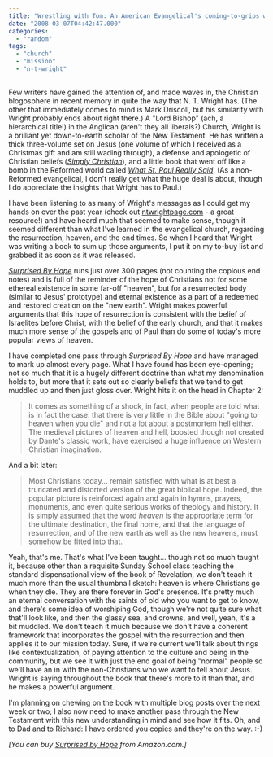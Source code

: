```yaml
---
title: "Wrestling with Tom: An American Evangelical's coming-to-grips with N. T. Wright's Surprised By Hope"
date: "2008-03-07T04:42:47.000"
categories: 
  - "random"
tags: 
  - "church"
  - "mission"
  - "n-t-wright"
---
```


Few writers have gained the attention of, and made waves in, the Christian blogosphere in recent memory in quite the way that N. T. Wright has. (The other that immediately comes to mind is Mark Driscoll, but his similarity with Wright probably ends about right there.) A "Lord Bishop" (ach, a hierarchical title!) in the Anglican (aren't they all liberals?) Church, Wright is a brilliant yet down-to-earth scholar of the New Testament. He has written a thick three-volume set on Jesus (one volume of which I received as a Christmas gift and am still wading through), a defense and apologetic of Christian beliefs (_[Simply Christian](http://www.amazon.com/gp/redirect.html%3FASIN=0060507152%26tag=scifirev-20%26lcode=xm2%26cID=2025%26ccmID=165953%26location=/o/ASIN/0060507152%253FSubscriptionId=1N9AHEAQ2F6SVD97BE02)_), and a little book that went off like a bomb in the Reformed world called _[What St. Paul Really Said](http://www.amazon.com/gp/redirect.html%3FASIN=0802844456%26tag=scifirev-20%26lcode=xm2%26cID=2025%26ccmID=165953%26location=/o/ASIN/0802844456%253FSubscriptionId=1N9AHEAQ2F6SVD97BE02)_. (As a non-Reformed evangelical, I don't really get what the huge deal is about, though I do appreciate the insights that Wright has to Paul.)

I have been listening to as many of Wright's messages as I could get my hands on over the past year (check out [ntwrightpage.com](http://ntwrightpage.com) - a great resource!) and have heard much that seemed to make sense, though it seemed different than what I've learned in the evangelical church, regarding the resurrection, heaven, and the end times. So when I heard that Wright was writing a book to sum up those arguments, I put it on my to-buy list and grabbed it as soon as it was released.

_[Surprised By Hope](http://www.amazon.com/gp/redirect.html%3FASIN=0061551821%26tag=scifirev-20%26lcode=xm2%26cID=2025%26ccmID=165953%26location=/o/ASIN/0061551821%253FSubscriptionId=1N9AHEAQ2F6SVD97BE02)_ runs just over 300 pages (not counting the copious end notes) and is full of the reminder of the hope of Christians not for some ethereal existence in some far-off "heaven", but for a resurrected body (similar to Jesus' prototype) and eternal existence as a part of a redeemed and restored creation on the "new earth". Wright makes powerful arguments that this hope of resurrection is consistent with the belief of Israelites before Christ, with the belief of the early church, and that it makes much more sense of the gospels and of Paul than do some of today's more popular views of heaven.

I have completed one pass through _Surprised By Hope_ and have managed to mark up almost every page. What I have found has been eye-opening; not so much that it is a hugely different doctrine than what my denomination holds to, but more that it sets out so clearly beliefs that we tend to get muddled up and then just gloss over. Wright hits it on the head in Chapter 2:

> It comes as something of a shock, in fact, when people are told what is in fact the case: that there is very little in the Bible about "going to heaven when you die" and not a lot about a postmortem hell either. The medieval pictures of heaven and hell, boosted though not created by Dante's classic work, have exercised a huge influence on Western Christian imagination.

And a bit later:

> Most Christians today... remain satisfied with what is at best a truncated and distorted version of the great biblical hope. Indeed, the popular picture is reinforced again and again in hymns, prayers, monuments, and even quite serious works of theology and history. It is simply assumed that the word _heaven_ is the appropriate term for the ultimate destination, the final home, and that the language of resurrection, and of the new earth as well as the new heavens, must somehow be fitted into that.

Yeah, that's me. That's what I've been taught... though not so much taught it, because other than a requisite Sunday School class teaching the standard dispensational view of the book of Revelation, we don't teach it much more than the usual thumbnail sketch: heaven is where Christians go when they die. They are there forever in God's presence. It's pretty much an eternal conversation with the saints of old who you want to get to know, and there's some idea of worshiping God, though we're not quite sure what that'll look like, and then the glassy sea, and crowns, and well, yeah, it's a bit muddled. We don't teach it much because we don't have a coherent framework that incorporates the gospel with the resurrection and then applies it to our mission today. Sure, if we're current we'll talk about things like contextualization, of paying attention to the culture and being in the community, but we see it with just the end goal of being "normal" people so we'll have an in with the non-Christians who we want to tell about Jesus. Wright is saying throughout the book that there's more to it than that, and he makes a powerful argument.

I'm planning on chewing on the book with multiple blog posts over the next week or two; I also now need to make another pass through the New Testament with this new understanding in mind and see how it fits. Oh, and to Dad and to Richard: I have ordered you copies and they're on the way. :-)

_\[You can buy [Surprised by Hope](http://www.amazon.com/gp/redirect.html%3FASIN=0061551821%26tag=scifirev-20%26lcode=xm2%26cID=2025%26ccmID=165953%26location=/o/ASIN/0061551821%253FSubscriptionId=1N9AHEAQ2F6SVD97BE02) from Amazon.com.\]_
